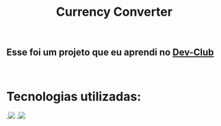 <h1 align="center">Currency Converter</h1>
<br>
<h2>Esse foi um projeto que eu aprendi no <a href="https://devclub.com.br/m/courses?showcase=2">Dev-Club</a></h2>
<br>
<h1>Tecnologias utilizadas:</h1>
.<img src="https://img.shields.io/badge/CSS3-1572B6?style=for-the-badge&logo=css3&logoColor=white"/>
.<img src="https://img.shields.io/badge/HTML5-E34F26?style=for-the-badge&logo=html5&logoColor=white"/>
